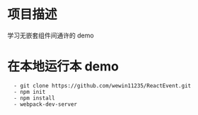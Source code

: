# 项目描述
学习无嵌套组件间通许的 demo

# 在本地运行本 demo
  ```
    - git clone https://github.com/wewin11235/ReactEvent.git
    - npm init
    - npm install
    - webpack-dev-server
  ```
